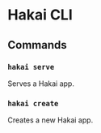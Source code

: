 # Hakai CLI

## Commands

### `hakai serve`

Serves a Hakai app.

### `hakai create`

Creates a new Hakai app.
